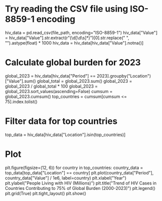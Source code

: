 # Try reading the CSV file using ISO-8859-1 encoding
hiv_data = pd.read_csv(file_path, encoding="ISO-8859-1")
hiv_data["Value"] = hiv_data["Value"].str.extract(r"(\d[\d\s]*)")[0].str.replace(" ", "").astype(float) * 1000
hiv_data = hiv_data[hiv_data["Value"].notna()]

# Calculate global burden for 2023
global_2023 = hiv_data[hiv_data["Period"] == 2023].groupby("Location")["Value"].sum()
global_total = global_2023.sum()
global_2023 = global_2023 / global_total * 100
global_2023 = global_2023.sort_values(ascending=False)
cumsum = global_2023.cumsum()
top_countries = cumsum[cumsum <= 75].index.tolist()

# Filter data for top countries
top_data = hiv_data[hiv_data["Location"].isin(top_countries)]

# Plot
plt.figure(figsize=(12, 6))
for country in top_countries:
    country_data = top_data[top_data["Location"] == country]
    plt.plot(country_data["Period"], country_data["Value"] / 1e6, label=country)
plt.xlabel("Year")
plt.ylabel("People Living with HIV (Millions)")
plt.title("Trend of HIV Cases in Countries Contributing to 75% of Global Burden (2000-2023)")
plt.legend()
plt.grid(True)
plt.tight_layout()
plt.show()
